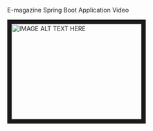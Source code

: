 E-magazine Spring Boot Application Video

<a href="http://www.youtube.com/watch?feature=player_embedded&v=tfAH9iohuyE
" target="_blank"><img src="http://img.youtube.com/vi/tfAH9iohuyE/0.jpg" 
alt="IMAGE ALT TEXT HERE" width="300" height="220" border="10" /></a>
